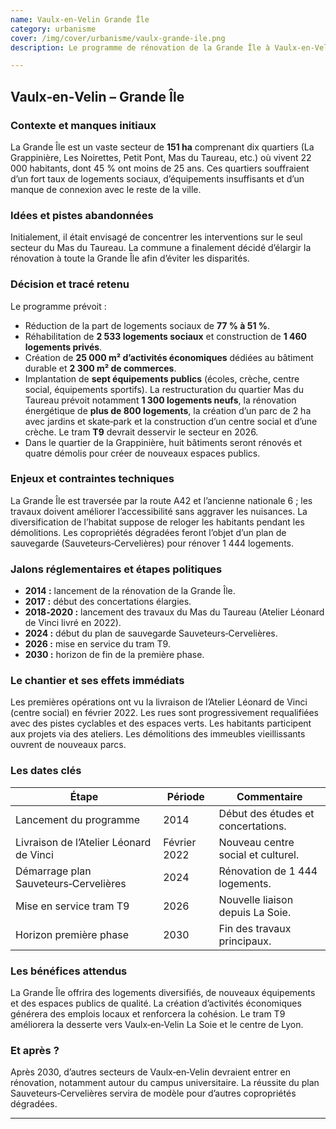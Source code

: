 ```yaml
---
name: Vaulx-en-Velin Grande Île
category: urbanisme
cover: /img/cover/urbanisme/vaulx-grande-ile.png
description: Le programme de rénovation de la Grande Île à Vaulx-en-Velin, engagé depuis 2014 et prévu jusqu’en 2030, concerne 151 ha et 22 000 habitants. Il vise à réduire la part de logements sociaux de 77 % à 51 %, réhabiliter 2 533 logements sociaux, construire 1 460 logements privés, créer 25 000 m² d’activités économiques et 2 300 m² de commerces, ainsi que sept équipements publics. Des aménagements majeurs sont prévus au Mas du Taureau (1 300 logements neufs, parc de 2 ha) et dans d’autres quartiers, avec l’arrivée du tram T9 en 2026 pour améliorer la desserte.

---
```

## Vaulx‑en‑Velin – **Grande Île**

### Contexte et manques initiaux

La Grande Île est un vaste secteur de **151 ha** comprenant dix quartiers (La Grappinière, Les Noirettes, Petit Pont, Mas du Taureau, etc.) où vivent 22 000 habitants, dont 45 % ont moins de 25 ans. Ces quartiers souffraient d’un fort taux de logements sociaux, d’équipements insuffisants et d’un manque de connexion avec le reste de la ville.

### Idées et pistes abandonnées

Initialement, il était envisagé de concentrer les interventions sur le seul secteur du Mas du Taureau. La commune a finalement décidé d’élargir la rénovation à toute la Grande Île afin d’éviter les disparités.

### Décision et tracé retenu

Le programme prévoit :

- Réduction de la part de logements sociaux de **77 % à 51 %**.
- Réhabilitation de **2 533 logements sociaux** et construction de **1 460 logements privés**.
- Création de **25 000 m² d’activités économiques** dédiées au bâtiment durable et **2 300 m² de commerces**.
- Implantation de **sept équipements publics** (écoles, crèche, centre social, équipements sportifs). La restructuration du quartier Mas du Taureau prévoit notamment **1 300 logements neufs**, la rénovation énergétique de **plus de 800 logements**, la création d’un parc de 2 ha avec jardins et skate‑park et la construction d’un centre social et d’une crèche. Le tram **T9** devrait desservir le secteur en 2026.
- Dans le quartier de la Grappinière, huit bâtiments seront rénovés et quatre démolis pour créer de nouveaux espaces publics.

### Enjeux et contraintes techniques

La Grande Île est traversée par la route A42 et l’ancienne nationale 6 ; les travaux doivent améliorer l’accessibilité sans aggraver les nuisances. La diversification de l’habitat suppose de reloger les habitants pendant les démolitions. Les copropriétés dégradées feront l’objet d’un plan de sauvegarde (Sauveteurs‑Cervelières) pour rénover 1 444 logements.

### Jalons réglementaires et étapes politiques

- **2014 :** lancement de la rénovation de la Grande Île.
- **2017 :** début des concertations élargies.
- **2018‑2020 :** lancement des travaux du Mas du Taureau (Atelier Léonard de Vinci livré en 2022).
- **2024 :** début du plan de sauvegarde Sauveteurs‑Cervelières.
- **2026 :** mise en service du tram T9.
- **2030 :** horizon de fin de la première phase.

### Le chantier et ses effets immédiats

Les premières opérations ont vu la livraison de l’Atelier Léonard de Vinci (centre social) en février 2022. Les rues sont progressivement requalifiées avec des pistes cyclables et des espaces verts. Les habitants participent aux projets via des ateliers. Les démolitions des immeubles vieillissants ouvrent de nouveaux parcs.

### Les dates clés

| Étape | Période | Commentaire |
| --- | --- | --- |
| Lancement du programme | 2014 | Début des études et concertations. |
| Livraison de l’Atelier Léonard de Vinci | Février 2022 | Nouveau centre social et culturel. |
| Démarrage plan Sauveteurs‑Cervelières | 2024 | Rénovation de 1 444 logements. |
| Mise en service tram T9 | 2026 | Nouvelle liaison depuis La Soie. |
| Horizon première phase | 2030 | Fin des travaux principaux. |

### Les bénéfices attendus

La Grande Île offrira des logements diversifiés, de nouveaux équipements et des espaces publics de qualité. La création d’activités économiques générera des emplois locaux et renforcera la cohésion. Le tram T9 améliorera la desserte vers Vaulx‑en‑Velin La Soie et le centre de Lyon.

### Et après ?

Après 2030, d’autres secteurs de Vaulx‑en‑Velin devraient entrer en rénovation, notamment autour du campus universitaire. La réussite du plan Sauveteurs‑Cervelières servira de modèle pour d’autres copropriétés dégradées.

---
